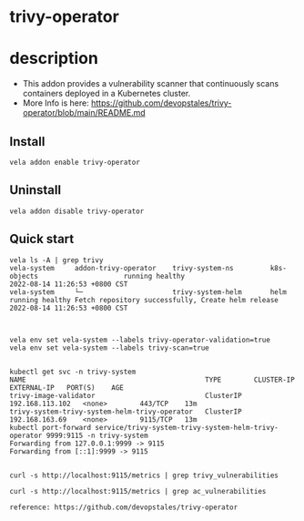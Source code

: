 # trivy-operator

# description
- This addon provides a vulnerability scanner that continuously scans containers deployed in a Kubernetes cluster.
- More Info is here: https://github.com/devopstales/trivy-operator/blob/main/README.md
    
## Install

```shell
vela addon enable trivy-operator
```

## Uninstall

```shell
vela addon disable trivy-operator
```

## Quick start
```shell
vela ls -A | grep trivy
vela-system     addon-trivy-operator    trivy-system-ns         k8s-objects                     running healthy                                                               2022-08-14 11:26:53 +0800 CST
vela-system     └─                      trivy-system-helm       helm                            running healthy Fetch repository successfully, Create helm release            2022-08-14 11:26:53 +0800 CST



vela env set vela-system --labels trivy-operator-validation=true
vela env set vela-system --labels trivy-scan=true


kubectl get svc -n trivy-system
NAME                                            TYPE        CLUSTER-IP        EXTERNAL-IP   PORT(S)    AGE
trivy-image-validator                           ClusterIP   192.168.113.102   <none>        443/TCP    13m
trivy-system-trivy-system-helm-trivy-operator   ClusterIP   192.168.163.69    <none>        9115/TCP   13m
kubectl port-forward service/trivy-system-trivy-system-helm-trivy-operator 9999:9115 -n trivy-system
Forwarding from 127.0.0.1:9999 -> 9115
Forwarding from [::1]:9999 -> 9115


curl -s http://localhost:9115/metrics | grep trivy_vulnerabilities

curl -s http://localhost:9115/metrics | grep ac_vulnerabilities 

reference: https://github.com/devopstales/trivy-operator
```

